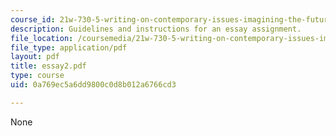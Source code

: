```yaml
---
course_id: 21w-730-5-writing-on-contemporary-issues-imagining-the-future-fall-2007
description: Guidelines and instructions for an essay assignment.
file_location: /coursemedia/21w-730-5-writing-on-contemporary-issues-imagining-the-future-fall-2007/0a769ec5a6dd9800c0d8b012a6766cd3_essay2.pdf
file_type: application/pdf
layout: pdf
title: essay2.pdf
type: course
uid: 0a769ec5a6dd9800c0d8b012a6766cd3

---
```

None